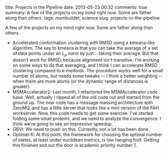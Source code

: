 title: Projects in the Pipeline
date: 2013-05-23 00:32
comments: true
summary: A few of the projects on my mind right now. Some are father along than others.
tags: msmbuilder, science
slug: projects-in-the-pipeline


A few of the projects on my mind right now. Some are father along than others.

- Accelerated conformation clustering with RMSD using a kmeans-like algorithm.
  The key to kmeans is that you can take the average of a set of data points
  under an $L_p$ norm by just... taking their average. But that doesn't work
  for RMSD, because alignment isn't transitive. I'm working on some ways to do
  that averaging, and I think I can accelerate RMSD clustering compared to
  k-medoids. The procedure works well for a small number of atoms, but needs
  some tweaks -- I think a better weighting -- when there are more atoms (or
  the dynamic range of distances is greater).
- MSMAccelerator2: Last month, I refactored the MSMAccelerator code base. Well,
  actually I ripped all of the old code out and started from the ground up. The
  new code has a message massing architecture with ZeroMQ, and has a little
  server that looks like a mini version of the FAH workserver. Now, this code
  needs to get some exercise. I've started folding some small proteins, and
  we need to analyze the convergence. I think we're going to see an impressive
  speedup.
- GBVI: We need to push on this. Currently, not a lot has been done.
- Optimal-K: At this point, the framework for choosing the optimal number of
  states, at least under euclidean metrics, is low hanging fruit. Getting this
  finished and out the door is academic priority number 1.
  


